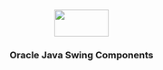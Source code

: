 <h3 align="center"><img src="https://encrypted-tbn0.gstatic.com/images?q=tbn:ANd9GcRbT180pGL0mDFQwiAdJDjQUWvIiz4b04W5KA&usqp=CAU" height="48" width="96"/><a href="https://docs.oracle.com/javase/tutorial/uiswing/examples/components/index.html"></a></h3>
<h3 align="center">Oracle Java Swing Components</h3>


